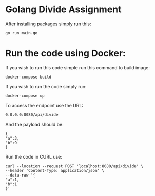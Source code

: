 # Golang Divide Assignment

After installing packages simply run this:

	go run main.go


# Run the code using Docker:

If you wish to run this code simple run this command to build image:

	docker-compose build


If you wish to run the code simply run:

	docker-compose up

To access the endpoint use the URL:

	0.0.0.0:8080/api/divide

And the payload should be:

	{
	"a":3,
	"b":9
	}

Run the code in CURL use:

	curl --location --request POST 'localhost:8080/api/divide' \
	--header 'Content-Type: application/json' \
	--data-raw '{
	"a":1,
	"b":1
	}'
